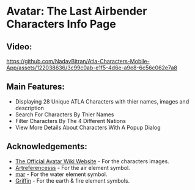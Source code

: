 # Avatar: The Last Airbender Characters Info Page

## Video:



https://github.com/NadavBitran/Atla-Characters-Mobile-App/assets/122038636/3c99c0ab-e1f5-4d6e-a9e8-6c56c062e7a8






## Main Features:
- Displaying 28 Unique ATLA Characters with thier names, images and description
- Search For Characters By Thier Names
- Filter Characters By The 4 Different Nations
- View More Details About Characters With A Popup Dialog


## Acknowledgements:
- [The Official Avatar Wiki Website](https://avatar.fandom.com/wiki/Avatar_Wiki) - For the characters images.
- [Artreferencesss](https://www.pinterest.com/Artreferencesss/) - For the air element symbol.
- [mar](https://www.pinterest.com/marlyeeyee/) - For the water element symbol.
- [Griffin](https://www.pinterest.com/yuhhboidre/) - For the earth & fire element symbols.


